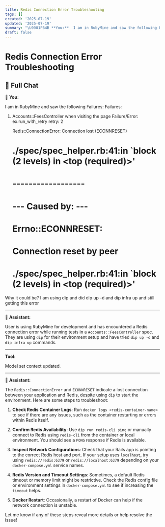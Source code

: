 ```yaml
---
title: Redis Connection Error Troubleshooting
tags: []
created: '2025-07-19'
updated: '2025-07-19'
summary: "\U0001F64B **You:**  I am in RubyMine and saw the following Failures:"
draft: false
---
```


# Redis Connection Error Troubleshooting

## 🧠 Full Chat

🙋 **You:**

I am in RubyMine and saw the following Failures:
Failures:

  1) Accounts::FeesController when visiting the page 
     Failure/Error: ex.run_with_retry retry: 2
     
     Redis::ConnectionError:
       Connection lost (ECONNRESET)
     # ./spec/spec_helper.rb:41:in `block (2 levels) in <top (required)>'
     # ------------------
     # --- Caused by: ---
     # Errno::ECONNRESET:
     #   Connection reset by peer
     #   ./spec/spec_helper.rb:41:in `block (2 levels) in <top (required)>'


Why it could be? I am using dip and did dip up -d and dip infra up and still getting this error

---

🤖 **Assistant:**

User is using RubyMine for development and has encountered a Redis connection error while running tests in a `Accounts::FeesController` spec. They are using `dip` for their environment setup and have tried `dip up -d` and `dip infra up` commands.

---

**Tool:**

Model set context updated.

---

🤖 **Assistant:**

The `Redis::ConnectionError` and `ECONNRESET` indicate a lost connection between your application and Redis, despite using `dip` to start the environment. Here are some steps to troubleshoot:

1. **Check Redis Container Logs**: Run `docker logs <redis-container-name>` to see if there are any issues, such as the container restarting or errors within Redis itself.

2. **Confirm Redis Availability**: Use `dip run redis-cli ping` or manually connect to Redis using `redis-cli` from the container or local environment. You should see a `PONG` response if Redis is available.

3. **Inspect Network Configurations**: Check that your Rails app is pointing to the correct Redis host and port. If your setup uses `localhost`, try using `redis://redis:6379` or `redis://localhost:6379` depending on your `docker-compose.yml` service names.

4. **Redis Version and Timeout Settings**: Sometimes, a default Redis timeout or memory limit might be restrictive. Check the Redis config file or environment settings in `docker-compose.yml` to see if increasing the `timeout` helps.

5. **Docker Restart**: Occasionally, a restart of Docker can help if the network connection is unstable.

Let me know if any of these steps reveal more details or help resolve the issue!